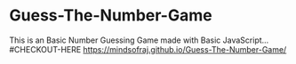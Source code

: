 # Guess-The-Number-Game
This is an Basic Number Guessing Game made with Basic JavaScript...
#CHECKOUT-HERE
https://mindsofraj.github.io/Guess-The-Number-Game/
